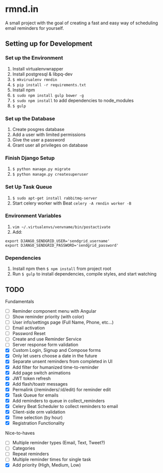 # rmnd.in
A small project with the goal of creating a fast and easy way of scheduling email reminders for yourself.

## Setting up for Development

### Set up the Environment
1. Install virtualenvwrapper
1. Install postgresql & libpq-dev
1. `$ mkvirualenv rmndin`
1. `$ pip install -r requirements.txt`
1. Install npm
1. `$ sudo npm install gulp bower -g`
1. `$ sudo npm install` to add dependencies to node_modules
1. `$ gulp`

### Set up the Database
1. Create posgres database
1. Add a user with limited permissions
1. Give the user a password
1. Grant user all privileges on database

### Finish Django Setup
1. `$ python manage.py migrate`
1. `$ python manage.py createsuperuser`

### Set Up Task Queue
1. `$ sudo apt-get install rabbitmq-server`
1. Start celery worker with Beat `celery -A rmndin worker -B`

### Environment Variables
1. `vim ~/.virtualenvs/venvname/bin/postactivate`
1. Add:

```
export DJANGO_SENDGRID_USER='sendgrid_username'
export DJANGO_SENDGRID_PASSWORD='sendgrid_password'
```

### Dependencies
1. Install npm then `$ npm install` from project root
1. Run `$ gulp` to install dependencies, compile styles, and start watching

## TODO
Fundamentals
- [ ] Reminder component menu with Angular
- [ ] Show reminder priority (with color)
- [ ] User info/settings page (Full Name, Phone, etc...)
- [ ] Email activation
- [ ] Password Reset
- [ ] Create and use Reminder Service
- [ ] Server response form validation
- [x] Custom Login, Signup and Compose forms
- [x] Only let users choose a date in the future
- [x] Separate unsent reminders from completed in UI
- [x] Add filter for humanized time-to-reminder
- [x] Add page switch animations
- [x] JWT token refresh
- [x] Add flash/toastr messages
- [x] Permalink (/reminders/:id/edit) for reminder edit
- [x] Task Queue for emails
- [x] Add reminders to queue in collect_reminders
- [x] Celery Beat Scheduler to collect reminders to email
- [x] Client-side orm validation
- [x] Time selection (by hour)
- [x] Registration Functionality

Nice-to-haves
- [ ] Multiple reminder types (Email, Text, Tweet?)
- [ ] Categories
- [ ] Repeat reminders
- [ ] Multiple reminder times for single task
- [x] Add priority (High, Medium, Low)

